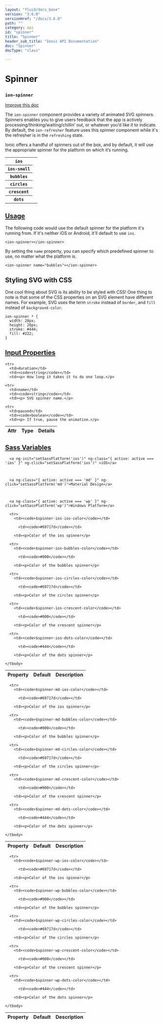 ```yaml
---
layout: "fluid/docs_base"
version: "3.6.0"
versionHref: "/docs/3.6.0"
path: ""
category: api
id: "spinner"
title: "Spinner"
header_sub_title: "Ionic API Documentation"
doc: "Spinner"
docType: "class"

---
```










<h1 class="api-title">
<a class="anchor" name="spinner" href="#spinner"></a>

Spinner
<h3><code>ion-spinner</code></h3>






</h1>

<a class="improve-v2-docs" href="http://github.com/ionic-team/ionic/edit/v3/src/components/spinner/spinner.ts#L4">
Improve this doc
</a>






<p>The <code>ion-spinner</code> component provides a variety of animated SVG spinners.
Spinners enables you to give users feedback that the app is actively
processing/thinking/waiting/chillin’ out, or whatever you’d like it to indicate.
By default, the <code>ion-refresher</code> feature uses this spinner component while it&#39;s
the refresher is in the <code>refreshing</code> state.</p>
<p>Ionic offers a handful of spinners out of the box, and by default, it will use
the appropriate spinner for the platform on which it’s running.</p>
<table class="table spinner-table">
 <tr>
   <th>
     <code>ios</code>
   </th>
   <td>
     <ion-spinner name="ios"></ion-spinner>
   </td>
 </tr>
 <tr>
   <th>
     <code>ios-small</code>
   </th>
   <td>
     <ion-spinner name="ios-small"></ion-spinner>
   </td>
 </tr>
 <tr>
   <th>
     <code>bubbles</code>
   </th>
   <td>
     <ion-spinner name="bubbles"></ion-spinner>
   </td>
 </tr>
 <tr>
   <th>
     <code>circles</code>
   </th>
   <td>
     <ion-spinner name="circles"></ion-spinner>
   </td>
 </tr>
 <tr>
   <th>
     <code>crescent</code>
   </th>
   <td>
     <ion-spinner name="crescent"></ion-spinner>
   </td>
 </tr>
 <tr>
   <th>
     <code>dots</code>
   </th>
   <td>
     <ion-spinner name="dots"></ion-spinner>
   </td>
 </tr>
</table>



<!-- @usage tag -->

<h2><a class="anchor" name="usage" href="#usage">Usage</a></h2>

<p>The following code would use the default spinner for the platform it&#39;s
running from. If it&#39;s neither iOS or Android, it&#39;ll default to use <code>ios</code>.</p>
<pre><code class="lang-html">&lt;ion-spinner&gt;&lt;/ion-spinner&gt;
</code></pre>
<p>By setting the <code>name</code> property, you can specify which predefined spinner to
use, no matter what the platform is.</p>
<pre><code class="lang-html">&lt;ion-spinner name=&quot;bubbles&quot;&gt;&lt;/ion-spinner&gt;
</code></pre>
<h2 id="styling-svg-with-css">Styling SVG with CSS</h2>
<p>One cool thing about SVG is its ability to be styled with CSS! One thing to note
is that some of the CSS properties on an SVG element have different names. For
example, SVG uses the term <code>stroke</code> instead of <code>border</code>, and <code>fill</code> instead
of <code>background-color</code>.</p>
<pre><code class="lang-css">ion-spinner * {
  width: 28px;
  height: 28px;
  stroke: #444;
  fill: #222;
}
</code></pre>




<!-- @property tags -->



<!-- instance methods on the class -->
<!-- input methods on the class -->
<h2><a class="anchor" name="input-properties" href="#input-properties">Input Properties</a></h2>
<table class="table param-table" style="margin:0;">
  <thead>
    <tr>
      <th>Attr</th>
      <th>Type</th>
      <th>Details</th>
    </tr>
  </thead>
  <tbody>

    <tr>
      <td>duration</td>
      <td><code>string</code></td>
      <td><p> How long it takes it to do one loop.</p>
</td>
    </tr>

    <tr>
      <td>name</td>
      <td><code>string</code></td>
      <td><p> SVG spinner name.</p>
</td>
    </tr>

    <tr>
      <td>paused</td>
      <td><code>boolean</code></td>
      <td><p> If true, pause the animation.</p>
</td>
    </tr>

  </tbody>
</table>


  <h2 id="sass-variable-header"><a class="anchor" name="sass-variables" href="#sass-variables">Sass Variables</a></h2>
  <div id="sass-variables" ng-controller="SassToggleCtrl">
  <div class="sass-platform-toggle">



      <a ng-init="setSassPlatform('ios')" ng-class="{ active: active === 'ios' }" ng-click="setSassPlatform('ios')" >iOS</a>



      <a ng-class="{ active: active === 'md' }" ng-click="setSassPlatform('md')">Material Design</a>



      <a ng-class="{ active: active === 'wp' }" ng-click="setSassPlatform('wp')">Windows Platform</a>



  </div>



  <table ng-show="active === 'ios'" id="sass-ios" class="table param-table" style="margin:0;">
    <thead>
      <tr>
        <th>Property</th>
        <th>Default</th>
        <th>Description</th>
      </tr>
    </thead>
    <tbody>

      <tr>
        <td><code>$spinner-ios-ios-color</code></td>

          <td><code>#69717d</code></td>

        <td><p>Color of the ios spinner</p>
</td>
      </tr>

      <tr>
        <td><code>$spinner-ios-bubbles-color</code></td>

          <td><code>#000</code></td>

        <td><p>Color of the bubbles spinner</p>
</td>
      </tr>

      <tr>
        <td><code>$spinner-ios-circles-color</code></td>

          <td><code>#69717d</code></td>

        <td><p>Color of the circles spinner</p>
</td>
      </tr>

      <tr>
        <td><code>$spinner-ios-crescent-color</code></td>

          <td><code>#000</code></td>

        <td><p>Color of the crescent spinner</p>
</td>
      </tr>

      <tr>
        <td><code>$spinner-ios-dots-color</code></td>

          <td><code>#444</code></td>

        <td><p>Color of the dots spinner</p>
</td>
      </tr>

    </tbody>
  </table>

  <table ng-show="active === 'md'" id="sass-md" class="table param-table" style="margin:0;">
    <thead>
      <tr>
        <th>Property</th>
        <th>Default</th>
        <th>Description</th>
      </tr>
    </thead>
    <tbody>

      <tr>
        <td><code>$spinner-md-ios-color</code></td>

          <td><code>#69717d</code></td>

        <td><p>Color of the ios spinner</p>
</td>
      </tr>

      <tr>
        <td><code>$spinner-md-bubbles-color</code></td>

          <td><code>#000</code></td>

        <td><p>Color of the bubbles spinner</p>
</td>
      </tr>

      <tr>
        <td><code>$spinner-md-circles-color</code></td>

          <td><code>#69717d</code></td>

        <td><p>Color of the circles spinner</p>
</td>
      </tr>

      <tr>
        <td><code>$spinner-md-crescent-color</code></td>

          <td><code>#000</code></td>

        <td><p>Color of the crescent spinner</p>
</td>
      </tr>

      <tr>
        <td><code>$spinner-md-dots-color</code></td>

          <td><code>#444</code></td>

        <td><p>Color of the dots spinner</p>
</td>
      </tr>

    </tbody>
  </table>

  <table ng-show="active === 'wp'" id="sass-wp" class="table param-table" style="margin:0;">
    <thead>
      <tr>
        <th>Property</th>
        <th>Default</th>
        <th>Description</th>
      </tr>
    </thead>
    <tbody>

      <tr>
        <td><code>$spinner-wp-ios-color</code></td>

          <td><code>#69717d</code></td>

        <td><p>Color of the ios spinner</p>
</td>
      </tr>

      <tr>
        <td><code>$spinner-wp-bubbles-color</code></td>

          <td><code>#000</code></td>

        <td><p>Color of the bubbles spinner</p>
</td>
      </tr>

      <tr>
        <td><code>$spinner-wp-circles-color</code></td>

          <td><code>#69717d</code></td>

        <td><p>Color of the circles spinner</p>
</td>
      </tr>

      <tr>
        <td><code>$spinner-wp-crescent-color</code></td>

          <td><code>#000</code></td>

        <td><p>Color of the crescent spinner</p>
</td>
      </tr>

      <tr>
        <td><code>$spinner-wp-dots-color</code></td>

          <td><code>#444</code></td>

        <td><p>Color of the dots spinner</p>
</td>
      </tr>

    </tbody>
  </table>

</div>



<!-- related link --><!-- end content block -->


<!-- end body block -->

